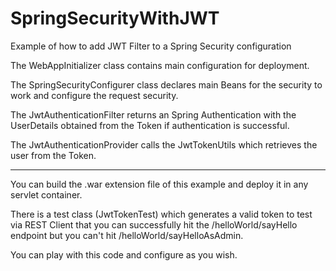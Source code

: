 # SpringSecurityWithJWT
Example of how to add JWT Filter to a Spring Security configuration

The WebAppInitializer class contains main configuration for deployment.

The SpringSecurityConfigurer class declares main Beans for the security to work and configure the request security.

The JwtAuthenticationFilter returns an Spring Authentication with the UserDetails obtained from the Token if authentication is successful.

The JwtAuthenticationProvider calls the JwtTokenUtils which retrieves the user from the Token.

************************
You can build the .war extension file of this example and deploy it in any servlet container.

There is a test class (JwtTokenTest) which generates a valid token to test via REST Client that you can successfully hit the
/helloWorld/sayHello endpoint but you can't hit /helloWorld/sayHelloAsAdmin.

You can play with this code and configure as you wish.
